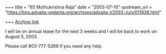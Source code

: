 +++
title = "65 Muthukrishna Raja"
date = "2003-07-10"
upstream_url = "https://lists.advaita-vedanta.org/archives/advaita-l/2003-July/011938.html"

+++
[Archive link](https://lists.advaita-vedanta.org/archives/advaita-l/2003-July/011938.html)

I will be on annual leave for the next 3 weeks and I will be back to
work on August 5, 2003.

Please call 803-777-5269 if you need any help.

